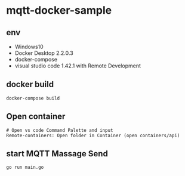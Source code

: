 # mqtt-docker-sample

## env
- Windows10
- Docker Desktop 2.2.0.3
- docker-compose
- visual studio code 1.42.1 with Remote Development

## docker build
```
docker-compose build
```

## Open container
```
# Open vs code Command Palette and input
Remote-containers: Open folder in Container (open containers/api)
```

## start MQTT Massage Send
```
go run main.go
```
